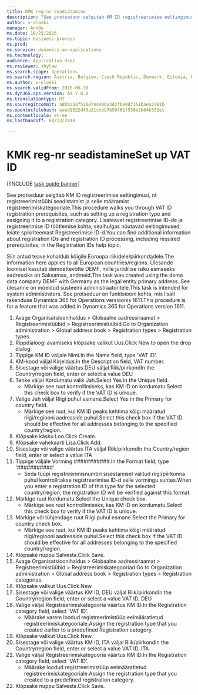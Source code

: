 ```yaml
--- 
title: KMK reg-nr seadistamine
description: "See protseduur selgitab KM ID registreerimise eeltingimusi, nt registreerimistüübi seadistamist ja selle määramist registreerimiskategooriale."
author: v-oloski
manager: AnnBe
ms.date: 10/25/2016
ms.topic: business-process
ms.prod: 
ms.service: dynamics-ax-applications
ms.technology: 
audience: Application User
ms.reviewer: shylaw
ms.search.scope: Operations
ms.search.region: Austria, Belgium, Czech Republic, Denmark, Estonia, Finland, France, Germany, Hungary, Ireland, Italy, Latvia, Lithuania, Netherlands, Poland, Spain, Sweden, United Kingdom
ms.author: v-oloski
ms.search.validFrom: 2016-06-30
ms.dyn365.ops.version: AX 7.0.0
ms.translationtype: HT
ms.sourcegitcommit: a8b5a5af5108744406a3d2fb84d7151baea2481b
ms.openlocfilehash: eaed1522d49a21ccbb7b99f61f530e2b64b552ec
ms.contentlocale: et-ee
ms.lasthandoff: 04/13/2018

---
```

# <a name="set-up-vat-id"></a><span data-ttu-id="6aad1-103">KMK reg-nr seadistamine</span><span class="sxs-lookup"><span data-stu-id="6aad1-103">Set up VAT ID</span></span>

[!INCLUDE [task guide banner](../../includes/task-guide-banner.md)]

<span data-ttu-id="6aad1-104">See protseduur selgitab KM ID registreerimise eeltingimusi, nt registreerimistüübi seadistamist ja selle määramist registreerimiskategooriale.</span><span class="sxs-lookup"><span data-stu-id="6aad1-104">This procedure walks you through VAT ID registration prerequisites, such as setting up a registration type and assigning it to a registration category.</span></span> <span data-ttu-id="6aad1-105">Lisateavet registreerimise ID-de ja registreerimise ID töötlemise kohta, sealhulgas nõutavad eeltingimused, leiate spikriteemast Registreerimise ID-d.</span><span class="sxs-lookup"><span data-stu-id="6aad1-105">You can find additional information about registration IDs and registration ID processing, including required prerequisites, in the Registration IDs help topic.</span></span> 

<span data-ttu-id="6aad1-106">Siin antud teave kohaldub kõigile Euroopa riikidele/piirkondadele.</span><span class="sxs-lookup"><span data-stu-id="6aad1-106">The information here applies to all European countries/regions.</span></span> <span data-ttu-id="6aad1-107">Ülesande loomisel kasutati demoettevõtte DEMF, mille juriidilise isiku esmaseks aadressiks on Saksamaa, andmeid.</span><span class="sxs-lookup"><span data-stu-id="6aad1-107">The task was created using the demo data company DEMF with Germany as the legal entity primary address.</span></span> <span data-ttu-id="6aad1-108">See ülesanne on mõeldud süsteemi administraatoritele.</span><span class="sxs-lookup"><span data-stu-id="6aad1-108">This task is intended for system administrators.</span></span> <span data-ttu-id="6aad1-109">See protseduur on funktsiooni kohta, mis lisati rakenduse Dynamics 365 for Operations versioonis 1611.</span><span class="sxs-lookup"><span data-stu-id="6aad1-109">This procedure is for a feature that was added in Dynamics 365 for Operations version 1611.</span></span>

1. <span data-ttu-id="6aad1-110">Avage Organisatsioonihaldus > Globaalne aadressiraamat > Registreerimistüübid > Registreerimistüübid.</span><span class="sxs-lookup"><span data-stu-id="6aad1-110">Go to Organization administration > Global address book > Registration types > Registration types.</span></span>
2. <span data-ttu-id="6aad1-111">Rippdialoogi avamiseks klõpsake valikut Uus.</span><span class="sxs-lookup"><span data-stu-id="6aad1-111">Click New to open the drop dialog.</span></span>
3. <span data-ttu-id="6aad1-112">Tippige KM ID väljale Nimi.</span><span class="sxs-lookup"><span data-stu-id="6aad1-112">In the Name field, type 'VAT ID'.</span></span>
4. <span data-ttu-id="6aad1-113">KM-kood väljal Kirjeldus.</span><span class="sxs-lookup"><span data-stu-id="6aad1-113">In the Description field, VAT number.</span></span>
5. <span data-ttu-id="6aad1-114">Sisestage või valige väärtus DEU väljal Riik/piirkond</span><span class="sxs-lookup"><span data-stu-id="6aad1-114">In the Country/region field, enter or select a value DEU</span></span>
6. <span data-ttu-id="6aad1-115">Tehke väljal Kordumatu valik Jah.</span><span class="sxs-lookup"><span data-stu-id="6aad1-115">Select Yes in the Unique field.</span></span>
    * <span data-ttu-id="6aad1-116">Märkige see ruut kontrollimiseks, kas KM ID on kordumatu.</span><span class="sxs-lookup"><span data-stu-id="6aad1-116">Select this check box to verify if the VAT ID is unique.</span></span>  
7. <span data-ttu-id="6aad1-117">Valige Jah väljal Riigi puhul esmane.</span><span class="sxs-lookup"><span data-stu-id="6aad1-117">Select Yes in the Primary for country field.</span></span>
    * <span data-ttu-id="6aad1-118">Märkige see ruut, kui KM ID peaks kehtima kõigi määratud riigi/regiooni aadresside puhul.</span><span class="sxs-lookup"><span data-stu-id="6aad1-118">Select this check box if the VAT ID should be effective for all addresses belonging to the specified country/region.</span></span>  
8. <span data-ttu-id="6aad1-119">Klõpsake käsku Loo.</span><span class="sxs-lookup"><span data-stu-id="6aad1-119">Click Create.</span></span>
9. <span data-ttu-id="6aad1-120">Klõpsake vahekaarti Lisa.</span><span class="sxs-lookup"><span data-stu-id="6aad1-120">Click Add.</span></span>
10. <span data-ttu-id="6aad1-121">Sisestage või valige väärtus ITA väljal Riik/piirkond</span><span class="sxs-lookup"><span data-stu-id="6aad1-121">In the Country/region field, enter or select a value ITA</span></span>
11. <span data-ttu-id="6aad1-122">Tippige väljale Vorming ###########.</span><span class="sxs-lookup"><span data-stu-id="6aad1-122">In the Format field, type '###########'.</span></span>
    * <span data-ttu-id="6aad1-123">Seda tüüpi registreerimisnumbri sisestamisel valitud riigi/piirkonna puhul kontrollitakse registreerimise ID-d selle vormingu suhtes.</span><span class="sxs-lookup"><span data-stu-id="6aad1-123">When you enter a registration ID of this type for the selected country/region, the registration ID will be verified against this format.</span></span>  
12. <span data-ttu-id="6aad1-124">Märkige ruut Kordumatu.</span><span class="sxs-lookup"><span data-stu-id="6aad1-124">Select the Unique check box.</span></span>
    * <span data-ttu-id="6aad1-125">Märkige see ruut kontrollimiseks, kas KM ID on kordumatu.</span><span class="sxs-lookup"><span data-stu-id="6aad1-125">Select this check box to verify if the VAT ID is unique.</span></span>  
13. <span data-ttu-id="6aad1-126">Märkige või tühjendage ruut Riigi puhul esmane.</span><span class="sxs-lookup"><span data-stu-id="6aad1-126">Select the Primary for country check box.</span></span>
    * <span data-ttu-id="6aad1-127">Märkige see ruut, kui KM ID peaks kehtima kõigi määratud riigi/regiooni aadresside puhul.</span><span class="sxs-lookup"><span data-stu-id="6aad1-127">Select this check box if the VAT ID should be effective for all addresses belonging to the specified country/region.</span></span>  
14. <span data-ttu-id="6aad1-128">Klõpsake nuppu Salvesta.</span><span class="sxs-lookup"><span data-stu-id="6aad1-128">Click Save.</span></span>
15. <span data-ttu-id="6aad1-129">Avage Organisatsioonihaldus > Globaalne aadressiraamat > Registreerimistüübid > Registreerimiskategooriad.</span><span class="sxs-lookup"><span data-stu-id="6aad1-129">Go to Organization administration > Global address book > Registration types > Registration categories.</span></span>
16. <span data-ttu-id="6aad1-130">Klõpsake valikut Uus.</span><span class="sxs-lookup"><span data-stu-id="6aad1-130">Click New.</span></span>
17. <span data-ttu-id="6aad1-131">Sisestage või valige väärtus KM ID, DEU väljal Riik/piirkond</span><span class="sxs-lookup"><span data-stu-id="6aad1-131">In the Country/region field, enter or select a value VAT ID, DEU</span></span>
18. <span data-ttu-id="6aad1-132">Valige väljal Registreerimiskategooria väärtus KM ID.</span><span class="sxs-lookup"><span data-stu-id="6aad1-132">In the Registration category field, select 'VAT ID'.</span></span>
    * <span data-ttu-id="6aad1-133">Määrake varem loodud registreerimistüüp eelmääratletud registreerimiskategooriale.</span><span class="sxs-lookup"><span data-stu-id="6aad1-133">Assign the registration type that you created earlier to a predefined Registration category.</span></span>  
19. <span data-ttu-id="6aad1-134">Klõpsake valikut Uus.</span><span class="sxs-lookup"><span data-stu-id="6aad1-134">Click New.</span></span>
20. <span data-ttu-id="6aad1-135">Sisestage või valige väärtus KM ID, ITA väljal Riik/piirkond</span><span class="sxs-lookup"><span data-stu-id="6aad1-135">In the Country/region field, enter or select a value VAT ID, ITA</span></span>
21. <span data-ttu-id="6aad1-136">Valige väljal Registreerimiskategooria väärtus KM ID.</span><span class="sxs-lookup"><span data-stu-id="6aad1-136">In the Registration category field, select 'VAT ID'.</span></span>
    * <span data-ttu-id="6aad1-137">Määrake loodud registreerimistüüp eelmääratletud registreerimiskategooriale.</span><span class="sxs-lookup"><span data-stu-id="6aad1-137">Assign the registration type that you created to a predefined registration category.</span></span>  
22. <span data-ttu-id="6aad1-138">Klõpsake nuppu Salvesta.</span><span class="sxs-lookup"><span data-stu-id="6aad1-138">Click Save.</span></span>


